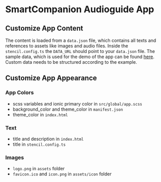 # SmartCompanion Audioguide App

## Customize App Content

The content is loaded from a `data.json` file, which contains all texts and references to assets like images and audio files. Inside the `stencil.config.ts` the `DATA_URL` should point to your `data.json` file. The sample data, which is used for the demo of the app can be found [here](https://github.com/smartcompanion-app/sample-data/tree/main/animals). Custom data needs to be structured according to the example.

## Customize App Appearance

### App Colors

 - scss variables and ionic primary color in `src/global/app.scss`
 - background_color and theme_color in `manifest.json`
 - theme_color in `index.html`

### Text

 - title and description in `index.html`
 - title in `stencil.config.ts`

 ### Images

  - `logo.png` in `assets` folder
  - `favicon.ico` and `icon.png` in `assets/icon` folder
